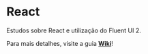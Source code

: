 # React

Estudos sobre React e utilização do Fluent UI 2.  

Para mais detalhes, visite a guia **[Wiki](https://github.com/luizmlf/react/wiki)**!